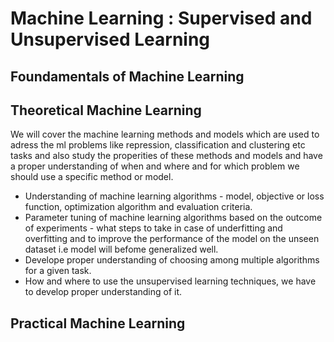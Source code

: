 # Machine Learning : Supervised and Unsupervised Learning

## Foundamentals of Machine Learning

## Theoretical Machine Learning
We will cover the machine learning methods and models which are used to adress the ml problems like repression, classification and clustering etc tasks and also study the properities of these methods and models and have a proper understanding of when and where and for which problem we should use a specific method or model.
-  Understanding of machine learning algorithms - model, objective or loss function, optimization algorithm and evaluation criteria.
- Parameter tuning of  machine learning algorithms based on the outcome of experiments - what steps to take in case of underfitting and overfitting and to improve the performance of the model on the unseen dataset i.e model will befome generalized well.
- Develope proper understanding of  choosing among multiple algorithms for a given task.
- How and where to use the unsupervised learning techniques, we have to develop proper understanding of it.
## Practical Machine Learning

